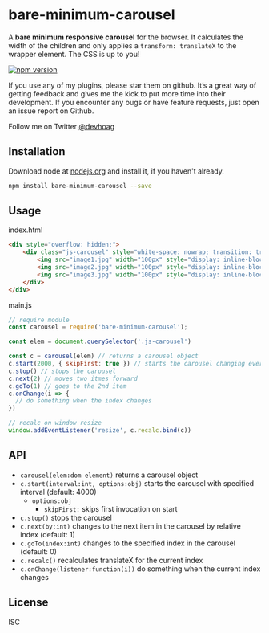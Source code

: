 # bare-minimum-carousel

A **bare minimum responsive carousel** for the browser. It calculates the width of
the children and only applies a `transform: translateX` to the wrapper element.
The CSS is up to you!

[![npm version](https://badge.fury.io/js/bare-minimum-carousel.svg)](http://badge.fury.io/js/bare-minimum-carousel )

If you use any of my plugins, please star them on github. It’s a great way of getting feedback and gives me the kick to put more time into their development. If you encounter any bugs or have feature requests, just open an issue report on Github.

Follow me on Twitter [@devhoag](http://twitter.com/willhoag)

## Installation

Download node at [nodejs.org](http://nodejs.org) and install it, if you haven't already.

```sh
npm install bare-minimum-carousel --save
```

## Usage
index.html
```html
<div style="overflow: hidden;">
    <div class="js-carousel" style="white-space: nowrap; transition: transform 1s; width: 100px;">
        <img src="image1.jpg" width="100px" style="display: inline-block">
        <img src="image2.jpg" width="100px" style="display: inline-block">
        <img src="image3.jpg" width="100px" style="display: inline-block">
    </div>
</div>
```

main.js
```js
// require module
const carousel = require('bare-minimum-carousel');

const elem = document.querySelector('.js-carousel')

const c = carousel(elem) // returns a carousel object
c.start(2000, { skipFirst: true }) // starts the carousel changing every 2 seconds and skip first invocation
c.stop() // stops the carousel
c.next(2) // moves two itmes forward
c.goTo(1) // goes to the 2nd item
c.onChange(i => {
  // do something when the index changes
})

// recalc on window resize
window.addEventListener('resize', c.recalc.bind(c))
```

## API

- `carousel(elem:dom element)` returns a carousel object
- `c.start(interval:int, options:obj)` starts the carousel with specified interval (default:
  4000)
  - `options:obj`
    - `skipFirst:` skips first invocation on start
- `c.stop()` stops the carousel
- `c.next(by:int)` changes to the next item in the carousel by relative index
  (default: 1)
- `c.goTo(index:int)` changes to the specified index in the carousel (default: 0)
- `c.recalc()` recalculates translateX for the current index
- `c.onChange(listener:function(i))` do something when the current index changes

## License

ISC
